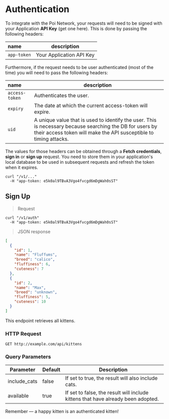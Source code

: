 # Authentication

To integrate with the Poi Network, your requests will need to be signed with your Application **API Key** (get one here).
This is done by passing the following headers:

| name            | description              |                     
|:----------------|--------------------------|
| `app-token`     | Your Application API Key |


Furthermore, if the request needs to be user authenticated (most of the time) you will need to pass the following headers:

| name            | description           |
|:----------------|-----------------------|
| `access-token`  | Authenticates the user. |
| `expiry`        | The date at which the current access-token will expire. |
| `uid`           | A unique value that is used to identify the user. This is necessary because searching the DB for users by their access token will make the API susceptible to timing attacks.|

The values for those headers can be obtained through a **Fetch credentials**, **sign in** or **sign up** request. You need to store them in your application's local database to be used in subsequent requests and refresh the token when it expires.

```shell
curl "/v1/..."
  -H "app-token: e5k0al9TBvA3Vgo4fvcgd6mDgWah0sST"
```

## Sign Up

> Request

```shell
curl "/v1/auth"
  -H "app-token: e5k0al9TBvA3Vgo4fvcgd6mDgWah0sST"
```

> JSON response

```json
[
  {
    "id": 1,
    "name": "Fluffums",
    "breed": "calico",
    "fluffiness": 6,
    "cuteness": 7
  },
  {
    "id": 2,
    "name": "Max",
    "breed": "unknown",
    "fluffiness": 5,
    "cuteness": 10
  }
]
```

This endpoint retrieves all kittens.

### HTTP Request

`GET http://example.com/api/kittens`

### Query Parameters

Parameter | Default | Description
--------- | ------- | -----------
include_cats | false | If set to true, the result will also include cats.
available | true | If set to false, the result will include kittens that have already been adopted.

<aside class="success">
Remember — a happy kitten is an authenticated kitten!
</aside>